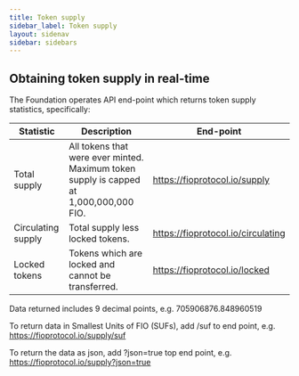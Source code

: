 ```yaml
---
title: Token supply
sidebar_label: Token supply
layout: sidenav
sidebar: sidebars
---
```


## Obtaining token supply in real-time

The Foundation operates API end-point which returns token supply statistics, specifically:

|Statistic	|Description	|End-point|
|---|---|---|
|Total supply	|All tokens that were ever minted. Maximum token supply is capped at 1,000,000,000 FIO.	|https://fioprotocol.io/supply|
|Circulating supply	|Total supply less locked tokens.	|https://fioprotocol.io/circulating|
|Locked tokens	|Tokens which are locked and cannot be transferred.	|https://fioprotocol.io/locked|

Data returned includes 9 decimal points, e.g. 705906876.848960519

To return data in Smallest Units of FIO (SUFs), add /suf to end point, e.g. https://fioprotocol.io/supply/suf

To return the data as json, add ?json=true top end point, e.g. https://fioprotocol.io/supply?json=true

